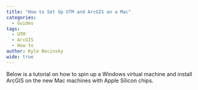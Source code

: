 ```yaml
---
title: "How to Set Up UTM and ArcGIS on a Mac"
categories:
  - Guides
tags:
  - UTM
  - ArcGIS
  - How to
author: Kyle Bocinsky
wide: true
---
```


Below is a tutorial on how to spin up a Windows virtual machine and install ArcGIS on the new Mac machines with Apple Silicon chips.

<head>
    <script src="https://cdn.jsdelivr.net/npm/showdown@1.9.1/dist/showdown.min.js"></script>
</head>
<div id="response-container"></div>
<script>
    const url = 'https://raw.githubusercontent.com/mt-climate-office/technical-guides/master/arcgis_mac/arcgis_mac.md?token=GHSAT0AAAAAACGGKBDBCBY5BZDPLKS7CUEGZJ4DRQQ'

    const responseContainer = document.getElementById('response-container');

    fetch(url, {
      method: 'GET',
    })
    .then(response => {
      if (response.ok) {
        return response.text();
      } else {
        throw new Error('Failed to fetch data');
      }
    })
        .then(markdownText => {
          const converter = new showdown.Converter();
          const htmlText = converter.makeHtml(markdownText);
          responseContainer.innerHTML = htmlText;
    })
    .catch(error => {
      // Handle any errors
      console.error(error);
    });
</script>
